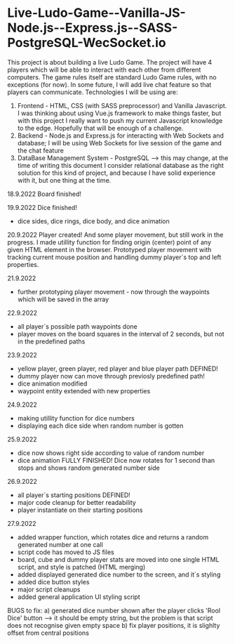 # Live-Ludo-Game--Vanilla-JS-Node.js--Express.js--SASS-PostgreSQL-WecSocket.io

This project is about building a live Ludo Game.
The project will have 4 players which will be able to interact with each other from different computers.
The game rules itself are standard Ludo Game rules, with no exceptions (for now). In some future, I will add live chat feature 
so that players can communicate. 
Technologies I will be using are:

1) Frontend - HTML, CSS (with SASS preprocessor) and Vanilla Javascript. I was thinking about using Vue.js framework to make things faster, but with this project I really want to push my current Javascript knowledge to the edge. Hopefully that will be enough of a challenge.
2) Backend - Node.js and Express.js for interacting with Web Sockets and database; I will be using Web Sockets for live session of the game and the chat feature
3) DataBase Management System - PostgreSQL --> this may change, at the time of writing this document I consider relational database as the right solution for this kind of project, and because I have solid experience with it, but one thing at the time.

18.9.2022
Board finished!

19.9.2022
Dice finished!
- dice sides, dice rings, dice body, and dice animation

20.9.2022
Player created! And some player movement, but still work in the progress.
I made utillity function for finding origin (center) point of any given HTML element in the browser.
Prototyped player movement with tracking current mouse position and handling dummy player`s top and left properties.

21.9.2022
- further prototyping player movement - now through the waypoints which will be saved in the array 

22.9.2022
- all player`s possible path waypoints done
- player moves on the board squares in the interval of 2 seconds, but not in the predefined paths

23.9.2022
- yellow player, green player, red player and blue player path DEFINED!
- dummy player now can move through previosly predefined path!
- dice animation modified
- waypoint entity extended with new properties

24.9.2022
- making utillity function for dice numbers
- displaying each dice side when random number is gotten

25.9.2022
- dice now shows right side according to value of random number
- dice animation FULLY FINISHED! Dice now rotates for 1 second than stops and shows random generated number side

26.9.2022
- all player`s starting positions DEFINED!
- major code cleanup for better readability
- player instantiate on their starting positions

27.9.2022
- added wrapper function, which rotates dice and returns a random generated number at one call
- script code has moved to JS files
- board, cube and dummy player stats are moved into one single HTML script, and style is patched (HTML merging)
- added displayed generated dice number to the screen, and it`s styling
- added dice button styles
- major script cleanups
- added general application UI styling script

BUGS to fix: 
a) generated dice number shown after the player clicks 'Rool Dice' button --> it should be empty string, but the problem is that script does not      recognise given empty space
b) fix player positions, it is slighlty offset from central positions
